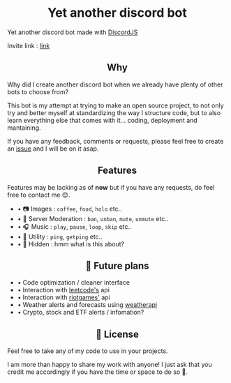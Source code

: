 <h1 align="center">Yet another discord bot</h1>
<p>Yet another discord bot made with <a href="discordjs.org">DiscordJS</a><br />

Invite link :
<a href="https://discord.com/api/oauth2/authorize?client_id=923820925651144724&permissions=8&scope=bot%20applications.commands">link</a></p>

<h2 align="center">Why</h2>
<p>Why did I create another discord bot when we already have plenty of other bots to choose from?</p>
<p>This bot is my attempt at trying to make an open source project, to not only try and better myself at standardizing the way I structure code, but to also learn everything else that comes with it... coding, deployment and mantaining. </p>
<p>If you have any feedback, comments or requests, please feel free to create an <a href="https://github.com/Ruin9999/discord-bot/issues">issue</a> and I will be on it asap.

<h2 align="center">Features</h2>
<p>Features may be lacking as of <b>now</b> but if you have any requests, do feel free to contact me 😊.

<ul>
    <li> • 📷 Images :  <code>coffee</code>, <code>food</code>, <code>holo</code> etc..</li>
    <li> • 🔨 Server Moderation : <code>ban</code>, <code>unban</code>, <code>mute</code>, <code>unmute</code> etc..</li>
    <li> • 🎧 Music : <code>play</code>, <code>pause</code>, <code>loop</code>, <code>skip</code> etc..</li>
    <li> • 🔧 Utility : <code>ping</code>, <code>getping</code> etc..</li>
    <li> • 🙈 Hidden : hmm what is this about?</li>
</ul>

<h2 align="center">📝 Future plans </h2>
<ul>
    <li> • Code optimization / cleaner interface</li>
    <li> • Interaction with <a href="leetcode.com">leetcode's</a> api</li>
    <li> • Interaction with <a href="https://developer.riotgames.com">riotgames'</a> api</li>
    <li> • Weather alerts and forecasts using <a href="https://www.weatherapi.com/">weatherapi</a></li>
    <li> • Crypto, stock and ETF alerts / infomation?</li>
</ul>

<h2 align="center">📝 License</h2>
<p>Feel free to take any of my code to use in your projects.</p>
<p>I am more than happy to share my work with anyone! I just ask that you credit me accordingly if you have the time or space to do so 🤗.</p>
